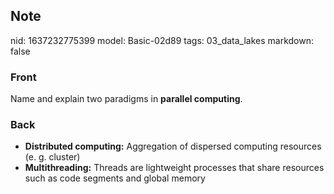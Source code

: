 ## Note
nid: 1637232775399
model: Basic-02d89
tags: 03_data_lakes
markdown: false

### Front
Name and explain two paradigms in <b>parallel computing</b>.

### Back
<ul>
  <li><b>Distributed computing:</b> Aggregation of dispersed
  computing resources (e. g. cluster)
  <li><b>Multithreading:</b> Threads are lightweight processes that
  share resources such as code segments and global memory
</ul>
